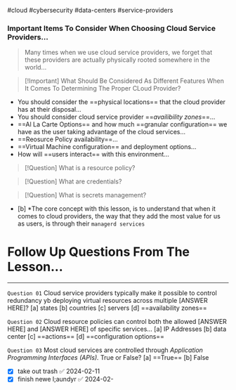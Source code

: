 #cloud #cybersecurity #data-centers #service-providers 

### Important Items To Consider When Choosing Cloud Service Providers... 

>Many times when we use cloud service providers, we forget that these providers are actually physically rooted somewhere in the world...

>[!Important] What Should Be Considered As Different Features When It Comes To Determining The Proper CLoud Provider?
- You should consider the ==physical locations== that the cloud provider has at their disposal... 
- You should consider cloud service provider ==*availibility zones*==... 
- ==Al La Carte Options== and how much ==granular configuration== we have as the user taking advantage of the cloud services... 
- ==Reosurce Policy availability==...
- ==Virtual Machine configuration== and deployment options...
- How will ==users interact== with this environment...


>[!Question] What is a resource policy?


>[!Question] What are credentials?

>[!Question] What is secrets management?

- [b] *The core concept with this lesson, is to understand that when it comes to cloud providers, the way that they add the most value for us as users, is through their `managerd services`



# Follow Up Questions From The Lesson...
---
`Question 01` Cloud service providers typically make it possible to control redundancy yb deploying virtual resources across multiple [ANSWER HERE]?
	[a] states 
	[b] countries 
	[c] servers 
	[d] ==availability zones== 

`Question 02` Cloud resource policies can control both the allowed [ANSWER HERE] and [ANSWER HERE] of specific services... 
	[a] IP Addresses 
	[b] data center 
	[c] ==actions== 
	[d] ==configuration options==

`Question 03` Most cloud services are controlled through *Application Programming Interfaces (APIs).* True or False?
	[a] ==True== 
	[b] False 
	



- [x] take out trash ✅ 2024-02-11
- [x] finish newe l;aundyr ✅ 2024-02-
